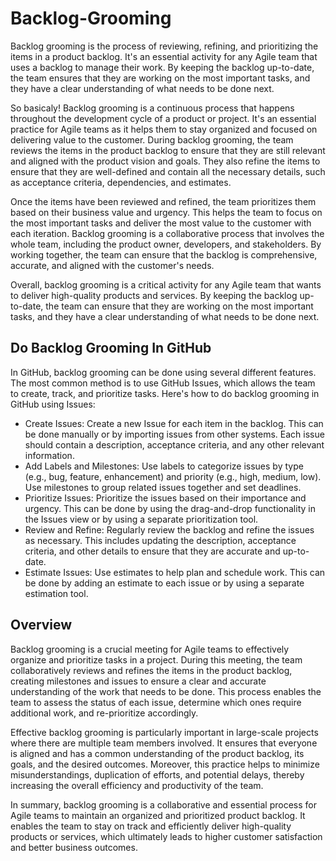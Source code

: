# Backlog-Grooming
Backlog grooming is the process of reviewing, refining, and prioritizing the items in a product backlog. It's an essential activity for any Agile team that uses a backlog to manage their work. By keeping the backlog up-to-date, the team ensures that they are working on the most important tasks, and they have a clear understanding of what needs to be done next.

So basicaly! Backlog grooming is a continuous process that happens throughout the development cycle of a product or project. It's an essential practice for Agile teams as it helps them to stay organized and focused on delivering value to the customer. During backlog grooming, the team reviews the items in the product backlog to ensure that they are still relevant and aligned with the product vision and goals. They also refine the items to ensure that they are well-defined and contain all the necessary details, such as acceptance criteria, dependencies, and estimates.

Once the items have been reviewed and refined, the team prioritizes them based on their business value and urgency. This helps the team to focus on the most important tasks and deliver the most value to the customer with each iteration. Backlog grooming is a collaborative process that involves the whole team, including the product owner, developers, and stakeholders. By working together, the team can ensure that the backlog is comprehensive, accurate, and aligned with the customer's needs.

Overall, backlog grooming is a critical activity for any Agile team that wants to deliver high-quality products and services. By keeping the backlog up-to-date, the team can ensure that they are working on the most important tasks, and they have a clear understanding of what needs to be done next.

## Do Backlog Grooming In GitHub
In GitHub, backlog grooming can be done using several different features. The most common method is to use GitHub Issues, which allows the team to create, track, and prioritize tasks. Here's how to do backlog grooming in GitHub using Issues:

- Create Issues: Create a new Issue for each item in the backlog. This can be done manually or by importing issues from other systems. Each issue should contain a    description, acceptance criteria, and any other relevant information.
- Add Labels and Milestones: Use labels to categorize issues by type (e.g., bug, feature, enhancement) and priority (e.g., high, medium, low). Use milestones to group    related issues together and set deadlines.
- Prioritize Issues: Prioritize the issues based on their importance and urgency. This can be done by using the drag-and-drop functionality in the Issues view or by using  a separate prioritization tool.
- Review and Refine: Regularly review the backlog and refine the issues as necessary. This includes updating the description, acceptance criteria, and other details to ensure that they are accurate and up-to-date.
- Estimate Issues: Use estimates to help plan and schedule work. This can be done by adding an estimate to each issue or by using a separate estimation tool.
## Overview
Backlog grooming is a crucial meeting for Agile teams to effectively organize and prioritize tasks in a project. During this meeting, the team collaboratively reviews and refines the items in the product backlog, creating milestones and issues to ensure a clear and accurate understanding of the work that needs to be done. This process enables the team to assess the status of each issue, determine which ones require additional work, and re-prioritize accordingly.

Effective backlog grooming is particularly important in large-scale projects where there are multiple team members involved. It ensures that everyone is aligned and has a common understanding of the product backlog, its goals, and the desired outcomes. Moreover, this practice helps to minimize misunderstandings, duplication of efforts, and potential delays, thereby increasing the overall efficiency and productivity of the team.

In summary, backlog grooming is a collaborative and essential process for Agile teams to maintain an organized and prioritized product backlog. It enables the team to stay on track and efficiently deliver high-quality products or services, which ultimately leads to higher customer satisfaction and better business outcomes.
